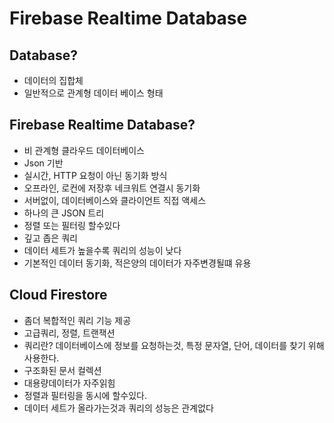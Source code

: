 # Firebase Realtime Database

## Database?
- 데이터의 집합체
- 일반적으로 관계형 데이터 베이스 형태

## Firebase Realtime Database?
- 비 관계형 클라우드 데이터베이스
- Json 기반
- 실시간, HTTP 요청이 아닌 동기화 방식
- 오프라인, 로컨에 저장후 네크워트 연결시 동기화
- 서버없이, 데이터베이스와 클라이언트 직접 액세스
- 하나의 큰 JSON 트리
- 정렬 또는 필터링 할수있다
- 깊고 좁은 쿼리
- 데이터 세트가 높을수록 쿼리의 성능이 낮다
- 기본적인 데이터 동기화, 적은양의 데이터가 자주변경될떄 유용


## Cloud Firestore
- 좀더 복합적인 쿼리 기능 제공
- 고급쿼리, 정렬, 트랜잭션
- 쿼리란? 데이터베이스에 정보를 요청하는것, 특정 문자열, 단어, 데이터를 찾기 위해 사용한다.
- 구조화된 문서 컬렉션
- 대용량데이터가 자주읽힘
- 정렬과 필터링을 동시에 할수있다.
- 데이터 세트가 올라가는것과 쿼리의 성능은 관계없다